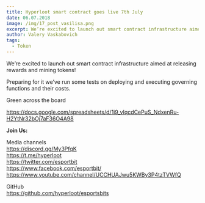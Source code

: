 ```yaml
---
title: Hyperloot smart contract goes live 7th July
date: 06.07.2018
image: /img/17_post_vasilisa.png
excerpt: We’re excited to launch out smart contract infrastructure aimed at releasing rewards and mining tokens!
author: Valery Vaskabovich
tags:
  - Token
---
```


We’re excited to launch out smart contract infrastructure aimed at releasing rewards and mining tokens!

Preparing for it we’ve run some tests on deploying and executing governing functions and their costs.

Green across the board

https://docs.google.com/spreadsheets/d/1i9_vIqcdCePuS_NdxenRu-H2YtNr32bOj7aF36O4A98

**Join Us:**

Media channels</br>
https://discord.gg/My3PfqK</br>
https://t.me/hyperloot</br>
https://twitter.com/esportbit</br>
https://www.facebook.com/esportbit/</br>
https://www.youtube.com/channel/UCCHUAJwu5KWBy3P4tzTVWfQ</br>

GitHub</br>
https://github.com/hyperloot/esportsbits

